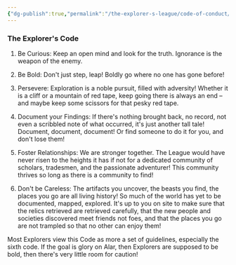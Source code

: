 ```yaml
---
{"dg-publish":true,"permalink":"/the-explorer-s-league/code-of-conduct/"}
---
```



### The Explorer's Code

1. Be Curious: Keep an open mind and look for the truth. Ignorance is the weapon of the enemy.

2. Be Bold: Don't just step, leap! Boldly go where no one has gone before!

3. Persevere: Exploration is a noble pursuit, filled with adversity! Whether it is a cliff or a mountain of red tape, keep going there is always an end – and maybe keep some scissors for that pesky red tape.

4. Document your Findings: If there's nothing brought back, no record, not even a scribbled note of what occurred, it's just another tall tale! Document, document, document! Or find someone to do it for you, and don't lose them!

5. Foster Relationships: We are stronger together. The League would have never risen to the heights it has if not for a dedicated community of scholars, tradesmen, and the passionate adventurer! This community thrives so long as there is a community to find!

6. Don't be Careless: The artifacts you uncover, the beasts you find, the places you go are all living history! So much of the world has yet to be documented, mapped, explored. It's up to you on site to make sure that the relics retrieved are retrieved carefully, that the new people and societies discovered meet friends not foes, and that the places you go are not trampled so that no other can enjoy them!

Most Explorers view this Code as more a set of guidelines, especially the sixth code. If the goal is glory on Alar, then Explorers are supposed to be bold, then there's very little room for caution!